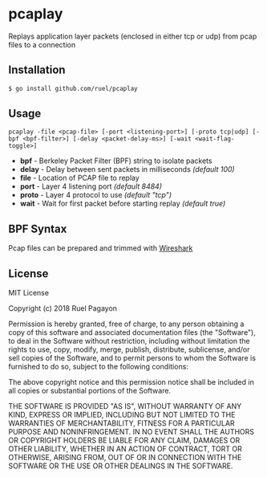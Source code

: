 # pcaplay

Replays application layer packets (enclosed in either tcp or udp) from pcap files to a connection

## Installation 

```sh
$ go install github.com/ruel/pcaplay
```

## Usage

```
pcaplay -file <pcap-file> [-port <listening-port>] [-proto tcp|udp] [-bpf <bpf-filter>] [-delay <packet-delay-ms>] [-wait <wait-flag-toggle>]
```

* **bpf** - Berkeley Packet Filter (BPF) string to isolate packets
* **delay** - Delay between sent packets in milliseconds *(default 100)*
* **file** - Location of PCAP file to replay
* **port** - Layer 4 listening port *(default 8484)*
* **proto** - Layer 4 protocol to use *(default "tcp")*
* **wait** - Wait for first packet before starting replay *(default true)*

## BPF Syntax

Pcap files can be prepared and trimmed with [Wireshark](https://www.wireshark.org/)

## License

MIT License

Copyright (c) 2018 Ruel Pagayon

Permission is hereby granted, free of charge, to any person obtaining a copy
of this software and associated documentation files (the "Software"), to deal
in the Software without restriction, including without limitation the rights
to use, copy, modify, merge, publish, distribute, sublicense, and/or sell
copies of the Software, and to permit persons to whom the Software is
furnished to do so, subject to the following conditions:

The above copyright notice and this permission notice shall be included in all
copies or substantial portions of the Software.

THE SOFTWARE IS PROVIDED "AS IS", WITHOUT WARRANTY OF ANY KIND, EXPRESS OR
IMPLIED, INCLUDING BUT NOT LIMITED TO THE WARRANTIES OF MERCHANTABILITY,
FITNESS FOR A PARTICULAR PURPOSE AND NONINFRINGEMENT. IN NO EVENT SHALL THE
AUTHORS OR COPYRIGHT HOLDERS BE LIABLE FOR ANY CLAIM, DAMAGES OR OTHER
LIABILITY, WHETHER IN AN ACTION OF CONTRACT, TORT OR OTHERWISE, ARISING FROM,
OUT OF OR IN CONNECTION WITH THE SOFTWARE OR THE USE OR OTHER DEALINGS IN THE
SOFTWARE.
